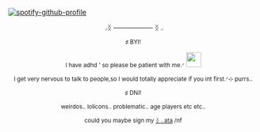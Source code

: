 [![spotify-github-profile](https://spotify-github-profile.kittinanx.com/api/view?uid=31h2oxcakzrsylfusd5gsgblhgxe&cover_image=true&theme=novatorem&show_offline=false&background_color=000000&interchange=false&bar_color=ffffff&bar_color_cover=false)](https://github.com/kittinan/spotify-github-profile)


<p align="center">◞ᛝ ──────── ᛝ◞

<p align="center"><sub>♯ BYI!<sub></sub> 

<p align="center"><sub>I have adhd ' so please be patient with me.ᐟ <img src="https://i.postimg.cc/cCnbgCyW/Tumblr-l-919228936639251.gif" alt="" width="30">
</p>
<p align="center"><sub> I get very nervous to talk to people,so I would totally appreciate if you int first.ᐟ⊹ purrs..</sub>
<p align="center"><sub>♯ DNI!<sub></sub> 
<p align="center"><sub> weirdos.. lolicons.. problematic.. age players etc etc.. <sub></sub> 


<p align="center">
  <sub>could you maybe sign my <a href="https://strawpawsie.atabook.org">ᛝ◞ ata</a> /nf</sub>
</p><p align="center">
  <img src="https://i.postimg.cc/ZnbS66Hm/Tumblr-l-18355054906170.png" alt=""with=40>
</p>









  







  
